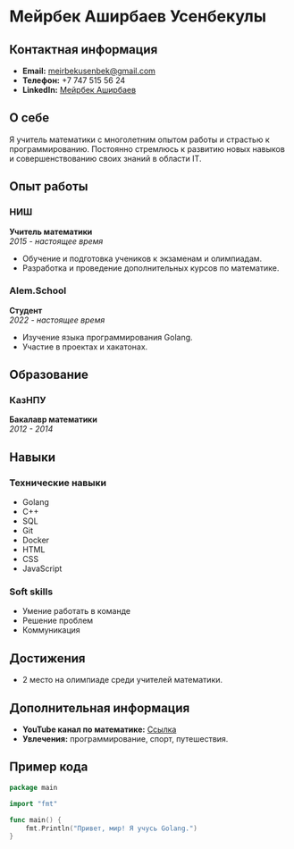 # Мейрбек Аширбаев Усенбекулы

## Контактная информация

- **Email:** [meirbekusenbek@gmail.com](mailto:meirbekusenbek@gmail.com)
- **Телефон:** +7 747 515 56 24
- **LinkedIn:** [Мейрбек Аширбаев](https://www.linkedin.com/in/мейрбек-аширбаев-040345281)

## О себе

Я учитель математики с многолетним опытом работы и страстью к программированию. Постоянно стремлюсь к развитию новых навыков и совершенствованию своих знаний в области IT.

## Опыт работы

### НИШ

**Учитель математики**  
_2015 - настоящее время_

- Обучение и подготовка учеников к экзаменам и олимпиадам.
- Разработка и проведение дополнительных курсов по математике.

### Alem.School

**Студент**  
_2022 - настоящее время_

- Изучение языка программирования Golang.
- Участие в проектах и хакатонах.

## Образование

### КазНПУ

**Бакалавр математики**  
_2012 - 2014_

## Навыки

### Технические навыки

- Golang
- C++
- SQL
- Git
- Docker
- HTML
- CSS
- JavaScript

### Soft skills

- Умение работать в команде
- Решение проблем
- Коммуникация

## Достижения

- 2 место на олимпиаде среди учителей математики.

## Дополнительная информация

- **YouTube канал по математике:** [Ссылка](https://www.youtube.com/channel/UCbwAh4PX7-AGcFMEsIHn5mQ)
- **Увлечения:** программирование, спорт, путешествия.

## Пример кода

```go
package main

import "fmt"

func main() {
    fmt.Println("Привет, мир! Я учусь Golang.")
}
```
